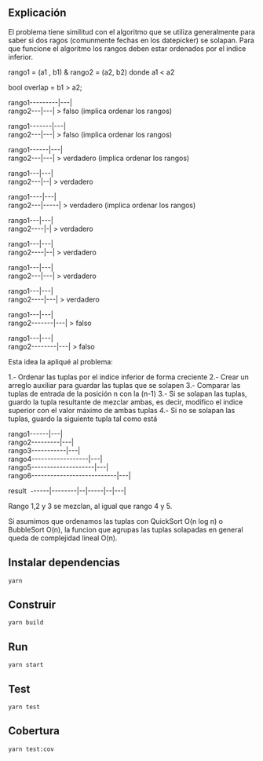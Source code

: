 ## Explicación

El problema tiene similitud con el algoritmo que se utiliza generalmente para saber si dos ragos (comunmente fechas en los datepicker) se solapan. Para que funcione el algoritmo los rangos deben estar ordenados por el indice inferior.


rango1 = (a1 , b1) & rango2 = (a2, b2) donde a1 < a2


bool overlap = b1 > a2;

rango1---------|---|<br />
rango2---|---|                > falso (implica ordenar los rangos)

rango1-------|---|<br />
rango2---|---|                > falso (implica ordenar los rangos)

rango1------|---|<br />
rango2---|---|                > verdadero (implica ordenar los rangos)

rango1---|---|<br />
rango2---|--|                 > verdadero

rango1----|---|<br />
rango2---|-----|              > verdadero (implica ordenar los rangos)

rango1---|---|<br />
rango2----|-|                 > verdadero

rango1---|---|<br />
rango2----|--|                > verdadero

rango1---|---|<br />
rango2---|---|                > verdadero

rango1---|---|<br />
rango2----|---|               > verdadero

rango1---|---|<br />
rango2-------|---|            > falso

rango1---|---|<br />
rango2--------|---|           > falso


Esta idea la apliqué al problema:

1.- Ordenar las tuplas por el indice inferior de forma creciente
2.- Crear un arreglo auxiliar para guardar las tuplas que se solapen
3.- Comparar las tuplas de entrada de la posición n con la (n-1)
3.- Si se solapan las tuplas, guardo la tupla resultante de mezclar ambas, es decir, modifico el indice superior con el valor máximo de ambas tuplas
4.- Si no se solapan las tuplas, guardo la siguiente tupla tal como está

rango1------|---|<br />
rango2---------|---|<br />
rango3-----------|---|<br />
rango4------------------|---|<br />
rango5--------------------|---|<br />
rango6---------------------------|---|<br />

result&nbsp;&nbsp;------|--------|--|-----|--|---|<br />

Rango 1,2 y 3 se mezclan, al igual que rango 4 y 5.

Si asumimos que ordenamos las tuplas con QuickSort O(n log n) o BubbleSort O(n), la funcion que agrupas las tuplas solapadas en general queda de complejidad lineal O(n).

## Instalar dependencias
```yarn```

## Construir
```yarn build```

## Run
```yarn start```

## Test
```yarn test```

## Cobertura
```yarn test:cov```
